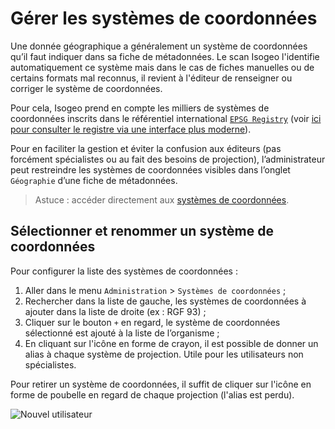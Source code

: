 # Gérer les systèmes de coordonnées <i class="fa fa-globe"></i>

Une donnée géographique a généralement un système de coordonnées qu’il faut indiquer dans sa fiche de métadonnées. Le scan Isogeo l&apos;identifie automatiquement ce système mais dans le cas de fiches manuelles ou de certains formats mal reconnus, il revient à l&apos;éditeur de renseigner ou corriger le système de coordonnées.

Pour cela, Isogeo prend en compte les milliers de systèmes de coordonnées inscrits dans le référentiel international [`EPSG Registry`](http://www.epsg-registry.org/) (voir [ici pour consulter le registre via une interface plus moderne](http://epsg.io/)).

Pour en faciliter la gestion et éviter la confusion aux éditeurs (pas forcément spécialistes ou au fait des besoins de projection), l’administrateur peut restreindre les systèmes de coordonnées visibles dans l’onglet `Géographie` d’une fiche de métadonnées.

> Astuce : accéder directement aux [systèmes de coordonnées](https://app.isogeo.com/admin/coordinate-systems).

## Sélectionner et renommer un système de coordonnées

Pour configurer la liste des systèmes de coordonnées :

1.	Aller dans le menu `Administration` > `Systèmes de coordonnées` ;
2.	Rechercher dans la liste de gauche, les systèmes de coordonnées à ajouter dans la liste de droite (ex : RGF 93) ;
3.	Cliquer sur le bouton `+` en regard, le système de coordonnées sélectionné est ajouté à la liste de l’organisme ;
4.	En cliquant sur l&apos;icône en forme de crayon, il est possible de donner un alias à chaque système de projection. Utile pour les utilisateurs non spécialistes.

Pour retirer un système de coordonnées, il suffit de cliquer sur l&apos;icône en forme de poubelle en regard de chaque projection (l&apos;alias est perdu).

![Nouvel utilisateur](/images/adm_srs_add.gif "Inviter un nouvel utilisateur")
